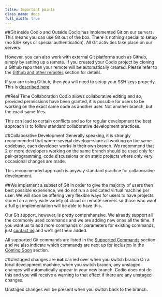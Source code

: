 ```yaml
---
title: Important points
class_name: docs
full_width: true
---
```


##Git inside Codio and Outside
Codio has implemented Git on our servers. This means you can use Git out of the box. There is nothing special to setup (no SSH keys or special authentication). All Git activities take place on our servers.

However, you can also work with external Git platforms such as Github, simply by setting up a remote. If you created your Codio project by cloning a Github repo then your remote will be automatically created. Please refer to the [Github and other remotes](/docs/git/remotes/) section for details. 

If you are using Github, then you will need to setup your SSH keys properly. This is [described here](/docs/settings-prefs/account-settings/public-key/).


##Real Time Collaboration
Codio allows collaborative editing and so, provided permissions have been granted, it is possible for users to be working on the exact same code as another user. Not another branch, but the exact same files.

This can lead to certain conflicts and so for regular development the best approach is to follow standard collaborative development practices.


##Collaborative Development
Generally speaking, it is strongly recommended that where several developers are all working on the same codebase, each developer works in their own branch. We recommend that 2 or more developers working on the same branch should be used only for pair-programming, code discussions or on static projects where only very occasional changes are made.

This recommended approach is anyway standard practice for collaborative development.

##We implement a subset of Git
In order to give the majority of users then best possible experience, we do not run a dedicated virtual machine per user. We will soon be offering very flexible ways for users to have projects stored on a very wide variety of cloud or remote servers so those who want  a full git implementation will be able to have this.

Our Git support, however, is pretty comprehensive. We already support all the commonly used commands and we are adding new ones all the time. If you want us to add more commands or parameters for existing commands, just [contact us](/docs) and we'll get them added.

All supported Git commands are listed in the [Supported Commands](/docs/git/supported) section and we also indicate which commands are next up for inclusion in the [Coming Soon](/docs/git/coming) section.

##Unstaged changes are **not** carried over when you switch branch
On a local development machine, when you switch branch, any unstaged changes will automatically appear in your new branch. Codio does not do this and you will receive a warning to that effect if there are any unstaged changes.

Unstaged changes will be present when you switch back to the branch.

